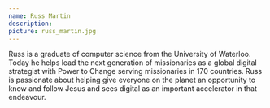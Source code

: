 ```yaml
---
name: Russ Martin
description: 
picture: russ_martin.jpg
---
```

Russ is a graduate of computer science from the University of Waterloo. Today he helps lead the next generation of missionaries as a global digital strategist with Power to Change serving missionaries in 170 countries. Russ is passionate about helping give everyone on the planet an opportunity to know and follow Jesus and sees digital as an important accelerator in that endeavour.